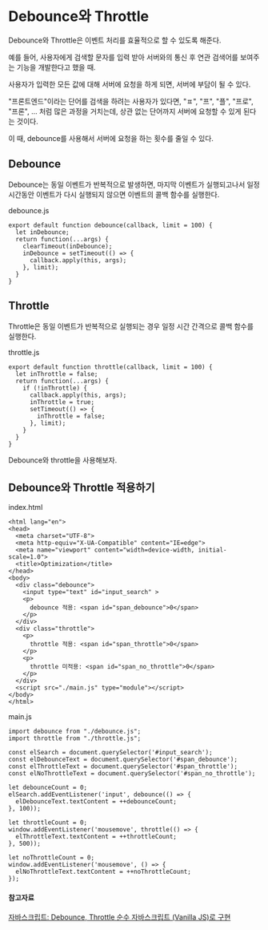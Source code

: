 # Debounce와 Throttle

Debounce와 Throttle은 이벤트 처리를 효율적으로 할 수 있도록 해준다.

예를 들어, 사용자에게 검색할 문자를 입력 받아 서버와의 통신 후 연관 검색어를 보여주는 기능을 개발한다고 했을 때.

사용자가 입력한 모든 값에 대해 서버에 요청을 하게 되면, 서버에 부담이 될 수 있다.

"프론트엔드"이라는 단어를 검색을 하려는 사용자가 있다면, "ㅍ", "프", "플", "프로", "프론", ... 처럼 많은 과정을 거치는데, 상관 없는 단어까지 서버에 요청할 수 있게 된다는 것이다.

이 때, debounce를 사용해서 서버에 요청을 하는 횟수를 줄일 수 있다.

## Debounce

Debounce는 동일 이벤트가 반복적으로 발생하면, 마지막 이벤트가 실행되고나서 일정 시간동안 이벤트가 다시 실행되지 않으면 이벤트의 콜백 함수를 실행한다.

debounce.js

```
export default function debounce(callback, limit = 100) {
  let inDebounce;
  return function(...args) {
    clearTimeout(inDebounce);
    inDebounce = setTimeout(() => {
      callback.apply(this, args);
    }, limit);
  }
}
```

## Throttle

Throttle은 동일 이벤트가 반복적으로 실행되는 경우 일정 시간 간격으로 콜백 함수를 실행한다.

throttle.js

```
export default function throttle(callback, limit = 100) {
  let inThrottle = false;
  return function(...args) {
    if (!inThrottle) {
      callback.apply(this, args);
      inThrottle = true;
      setTimeout(() => {
        inThrottle = false;
      }, limit);
    }
  }
}
```

Debounce와 throttle을 사용해보자.

## Debounce와 Throttle 적용하기

index.html

```
<html lang="en">
<head>
  <meta charset="UTF-8">
  <meta http-equiv="X-UA-Compatible" content="IE=edge">
  <meta name="viewport" content="width=device-width, initial-scale=1.0">
  <title>Optimization</title>
</head>
<body>
  <div class="debounce">
    <input type="text" id="input_search" >
    <p>
      debounce 적용: <span id="span_debounce">0</span>
    </p>
  </div>
  <div class="throttle">
    <p>
      throttle 적용: <span id="span_throttle">0</span>
    </p>
    <p>
      throttle 미적용: <span id="span_no_throttle">0</span>
    </p>
  </div>
  <script src="./main.js" type="module"></script>
</body>
</html>
```

main.js

```
import debounce from "./debounce.js";
import throttle from "./throttle.js";

const elSearch = document.querySelector('#input_search');
const elDebounceText = document.querySelector('#span_debounce');
const elThrottleText = document.querySelector('#span_throttle');
const elNoThrottleText = document.querySelector('#span_no_throttle');

let debounceCount = 0;
elSearch.addEventListener('input', debounce(() => {
  elDebounceText.textContent = ++debounceCount;
}, 100));

let throttleCount = 0;
window.addEventListener('mousemove', throttle(() => {
  elThrottleText.textContent = ++throttleCount;
}, 500));

let noThrottleCount = 0;
window.addEventListener('mousemove', () => {
  elNoThrottleText.textContent = ++noThrottleCount;
});
```

#### 참고자료

[자바스크립트: Debounce, Throttle 순수 자바스크립트 (Vanilla JS)로 구현](http://yoonbumtae.com/?p=3584)
